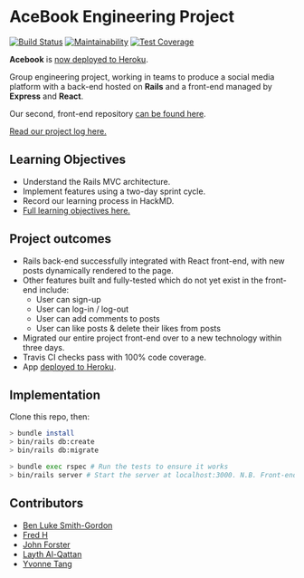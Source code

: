 # AceBook Engineering Project
[![Build Status](https://travis-ci.org/archmagos/acebook-nice-team.svg?branch=master)](https://travis-ci.org/archmagos/acebook-nice-team) [![Maintainability](https://api.codeclimate.com/v1/badges/04367eb735c458e093af/maintainability)](https://codeclimate.com/github/archmagos/acebook-nice-team/maintainability) [![Test Coverage](https://api.codeclimate.com/v1/badges/04367eb735c458e093af/test_coverage)](https://codeclimate.com/github/archmagos/acebook-nice-team/test_coverage)

**Acebook** is [now deployed to Heroku](http://acebook-frontend.herokuapp.com/).

Group engineering project, working in teams to produce a social media platform with a back-end hosted on **Rails** and a front-end managed by **Express** and **React**.

Our second, front-end repository [can be found here](https://github.com/archmagos/acebook-nice-team-frontend).

[Read our project log here.](https://hackmd.io/s/B1HxGw2Em#)

## Learning Objectives
* Understand the Rails MVC architecture.
* Implement features using a two-day sprint cycle.
* Record our learning process in HackMD.
* [Full learning objectives here.](https://github.com/makersacademy/course/blob/master/engineering_projects/rails/learning_objectives.md)

## Project outcomes
* Rails back-end successfully integrated with React front-end, with new posts dynamically rendered to the page.
* Other features built and fully-tested which do not yet exist in the front-end include:
    * User can sign-up
    * User can log-in / log-out
    * User can add comments to posts
    * User can like posts & delete their likes from posts
* Migrated our entire project front-end over to a new technology within three days.
* Travis CI checks pass with 100% code coverage.
* App [deployed to Heroku](http://acebook-frontend.herokuapp.com/).

## Implementation

Clone this repo, then:

```bash
> bundle install
> bin/rails db:create
> bin/rails db:migrate

> bundle exec rspec # Run the tests to ensure it works
> bin/rails server # Start the server at localhost:3000. N.B. Front-end server must be running on port 4000 for browser access!
```
## Contributors
* [Ben Luke Smith-Gordon](https://github.com/Ben-893)
* [Fred H](https://github.com/archmagos)
* [John Forster](https://github.com/JohnForster)
* [Layth Al-Qattan](https://github.com/laythq)
* [Yvonne Tang](https://github.com/YvCodeHong)
